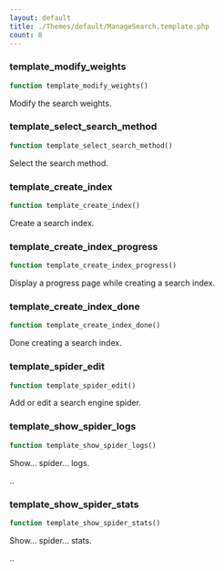 ```yaml
---
layout: default
title: ./Themes/default/ManageSearch.template.php
count: 8
---
```


### template_modify_weights

```php
function template_modify_weights()
```
Modify the search weights.



### template_select_search_method

```php
function template_select_search_method()
```
Select the search method.



### template_create_index

```php
function template_create_index()
```
Create a search index.



### template_create_index_progress

```php
function template_create_index_progress()
```
Display a progress page while creating a search index.



### template_create_index_done

```php
function template_create_index_done()
```
Done creating a search index.



### template_spider_edit

```php
function template_spider_edit()
```
Add or edit a search engine spider.



### template_show_spider_logs

```php
function template_show_spider_logs()
```
Show... spider... logs.

..

### template_show_spider_stats

```php
function template_show_spider_stats()
```
Show... spider... stats.

..

